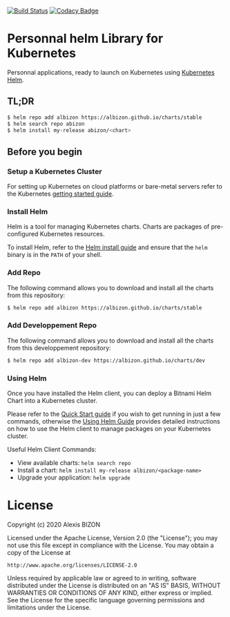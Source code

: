 [![Build Status](https://travis-ci.org/albizon/charts.svg?branch=master)](https://travis-ci.org/albizon/charts)
[![Codacy Badge](https://app.codacy.com/project/badge/Grade/ce27797732674252bd283f1f9b199cc7)](https://www.codacy.com/manual/alexis.kayak/charts?utm_source=github.com&amp;utm_medium=referral&amp;utm_content=albizon/charts&amp;utm_campaign=Badge_Grade)
# Personnal helm Library for Kubernetes

Personnal applications, ready to launch on Kubernetes using [Kubernetes Helm](https://github.com/helm/helm).

## TL;DR

```bash
$ helm repo add albizon https://albizon.github.io/charts/stable
$ helm search repo abizon
$ helm install my-release abizon/<chart>
```

## Before you begin

### Setup a Kubernetes Cluster

For setting up Kubernetes on cloud platforms or bare-metal servers refer to the Kubernetes [getting started guide](http://kubernetes.io/docs/getting-started-guides/).

### Install Helm

Helm is a tool for managing Kubernetes charts. Charts are packages of pre-configured Kubernetes resources.

To install Helm, refer to the [Helm install guide](https://github.com/helm/helm#install) and ensure that the `helm` binary is in the `PATH` of your shell.

### Add Repo

The following command allows you to download and install all the charts from this repository:

```bash
$ helm repo add albizon https://albizon.github.io/charts/stable
```

### Add Developpement Repo

The following command allows you to download and install all the charts from this developpement repository:


```bash
$ helm repo add albizon-dev https://albizon.github.io/charts/dev
```

### Using Helm

Once you have installed the Helm client, you can deploy a Bitnami Helm Chart into a Kubernetes cluster.

Please refer to the [Quick Start guide](https://helm.sh/docs/intro/quickstart/) if you wish to get running in just a few commands, otherwise the [Using Helm Guide](https://helm.sh/docs/intro/using_helm/) provides detailed instructions on how to use the Helm client to manage packages on your Kubernetes cluster.

Useful Helm Client Commands:
* View available charts: `helm search repo`
* Install a chart: `helm install my-release albizon/<package-name>`
* Upgrade your application: `helm upgrade`

# License

Copyright (c) 2020 Alexis BIZON

Licensed under the Apache License, Version 2.0 (the "License");
you may not use this file except in compliance with the License.
You may obtain a copy of the License at

    http://www.apache.org/licenses/LICENSE-2.0

Unless required by applicable law or agreed to in writing, software
distributed under the License is distributed on an "AS IS" BASIS,
WITHOUT WARRANTIES OR CONDITIONS OF ANY KIND, either express or implied.
See the License for the specific language governing permissions and
limitations under the License.
